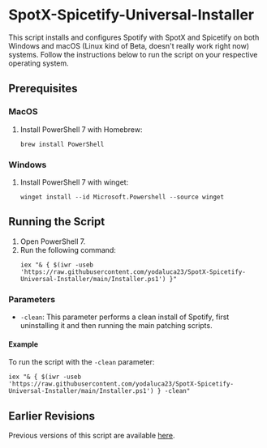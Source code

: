 # SpotX-Spicetify-Universal-Installer

This script installs and configures Spotify with SpotX and Spicetify on both Windows and macOS (Linux kind of Beta, doesn't really work right now) systems. Follow the instructions below to run the script on your respective operating system.

## Prerequisites

### MacOS
1. Install PowerShell 7 with Homebrew:
   ```
   brew install PowerShell
   ```

### Windows
1. Install PowerShell 7 with winget:
   ```
   winget install --id Microsoft.Powershell --source winget
   ```

## Running the Script

1. Open PowerShell 7.
2. Run the following command:
   ```
   iex "& { $(iwr -useb 'https://raw.githubusercontent.com/yodaluca23/SpotX-Spicetify-Universal-Installer/main/Installer.ps1') }"
   ```

### Parameters

- `-clean`: This parameter performs a clean install of Spotify, first uninstalling it and then running the main patching scripts.

#### Example
To run the script with the `-clean` parameter:
```
iex "& { $(iwr -useb 'https://raw.githubusercontent.com/yodaluca23/SpotX-Spicetify-Universal-Installer/main/Installer.ps1') } -clean"
```

## Earlier Revisions

Previous versions of this script are available [here](https://github.com/yodaluca23/Random-Crap/blob/main/Spotify.ps1).
